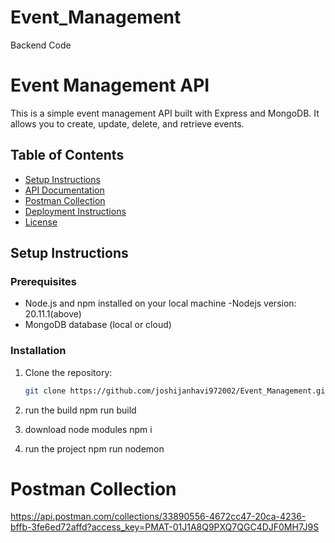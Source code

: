 # Event_Management
Backend Code


# Event Management API

This is a simple event management API built with Express and MongoDB. It allows you to create, update, delete, and retrieve events.

## Table of Contents
- [Setup Instructions](#setup-instructions)
- [API Documentation](#api-documentation)
- [Postman Collection](#postman-collection)
- [Deployment Instructions](#deployment-instructions)
- [License](#license)

## Setup Instructions

### Prerequisites
- Node.js and npm installed on your local machine
-Nodejs version: 20.11.1(above)
- MongoDB database (local or cloud)

### Installation

1. Clone the repository:
   ```sh
   git clone https://github.com/joshijanhavi972002/Event_Management.git

2. run the build
  npm run build

3. download node modules
   npm i

4. run the project
  npm run nodemon


# Postman Collection
https://api.postman.com/collections/33890556-4672cc47-20ca-4236-bffb-3fe6ed72affd?access_key=PMAT-01J1A8Q9PXQ7QGC4DJF0MH7J9S

